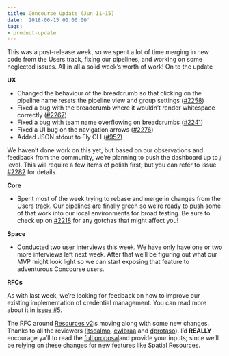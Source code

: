 ```yaml
---
title: Concourse Update (Jun 11–15)
date: '2018-06-15 00:00:00'
tags:
- product-update
---
```


This was a post-release week, so we spent a lot of time merging in new code from the Users track, fixing our pipelines, and working on some neglected issues. All in all a solid week’s worth of work! On to the update

**UX**

- Changed the behaviour of the breadcrumb so that clicking on the pipeline name resets the pipeline view and group settings ([#2258](https://github.com/concourse/concourse/issues/2258))
- Fixed a bug with the breadcrumb where it wouldn’t render whitespace correctly ([#2267](https://github.com/concourse/concourse/issues/2267))
- Fixed a bug with team name overflowing on breadcrumbs ([#2241](https://github.com/concourse/concourse/issues/2276))
- Fixed a UI bug on the navigation arrows ([#2276](https://github.com/concourse/concourse/issues/2276))
- Added JSON stdout to Fly CLI ([#952](https://github.com/concourse/concourse/issues/952))

We haven’t done work on this yet, but based on our observations and feedback from the community, we’re planning to push the dashboard up to / level. This will require a few items of polish first; but you can refer to issue [#2282](https://github.com/concourse/concourse/issues/2282) for details

**Core**

- Spent most of the week trying to rebase and merge in changes from the Users track. Our pipelines are finally green so we’re ready to push some of that work into our local environments for broad testing. Be sure to check up on [#2218](https://github.com/concourse/concourse/issues/2218) for any gotchas that might affect you!

**Space**

- Conducted two user interviews this week. We have only have one or two more interviews left next week. After that we’ll be figuring out what our MVP might look light so we can start exposing that feature to adventurous Concourse users.

**RFCs**

As with last week, we’re looking for feedback on how to improve our existing implementation of credential management. You can read more about it in [issue #5](https://github.com/concourse/rfcs/issues/5).

The RFC around [Resources v2](https://github.com/concourse/rfcs/pull/1)is moving along with some new changes. Thanks to all the reviewers ([itsdalmo](https://github.com/itsdalmo), [cwlbraa](https://github.com/cwlbraa) and [dprotaso](https://github.com/dprotaso)). I’d **REALLY** encourage ya’ll to read the [full proposal](https://github.com/vito/rfcs/blob/resources-v2/01-resources-v2/proposal.md)and provide your inputs; since we’ll be relying on these changes for new features like Spatial Resources.

